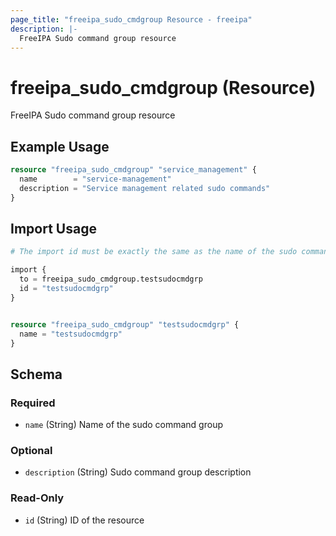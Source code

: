 ```yaml
---
page_title: "freeipa_sudo_cmdgroup Resource - freeipa"
description: |-
  FreeIPA Sudo command group resource
---
```


# freeipa_sudo_cmdgroup (Resource)

FreeIPA Sudo command group resource


## Example Usage

```terraform
resource "freeipa_sudo_cmdgroup" "service_management" {
  name        = "service-management"
  description = "Service management related sudo commands"
}
```



## Import Usage

```terraform
# The import id must be exactly the same as the name of the sudo command group.

import {
  to = freeipa_sudo_cmdgroup.testsudocmdgrp
  id = "testsudocmdgrp"
}


resource "freeipa_sudo_cmdgroup" "testsudocmdgrp" {
  name = "testsudocmdgrp"
}
```


<!-- schema generated by tfplugindocs -->
## Schema

### Required

- `name` (String) Name of the sudo command group

### Optional

- `description` (String) Sudo command group description

### Read-Only

- `id` (String) ID of the resource
